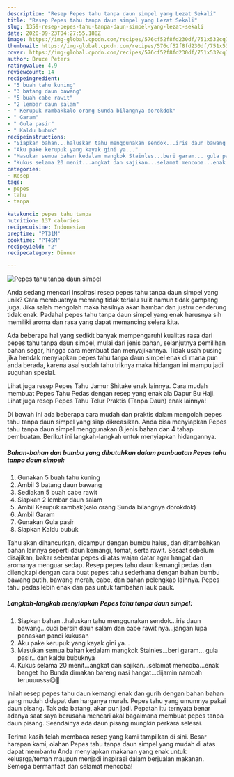 ```yaml
---
description: "Resep Pepes tahu tanpa daun simpel yang Lezat Sekali"
title: "Resep Pepes tahu tanpa daun simpel yang Lezat Sekali"
slug: 1359-resep-pepes-tahu-tanpa-daun-simpel-yang-lezat-sekali
date: 2020-09-23T04:27:55.188Z
image: https://img-global.cpcdn.com/recipes/576cf52f8fd230df/751x532cq70/pepes-tahu-tanpa-daun-simpel-foto-resep-utama.jpg
thumbnail: https://img-global.cpcdn.com/recipes/576cf52f8fd230df/751x532cq70/pepes-tahu-tanpa-daun-simpel-foto-resep-utama.jpg
cover: https://img-global.cpcdn.com/recipes/576cf52f8fd230df/751x532cq70/pepes-tahu-tanpa-daun-simpel-foto-resep-utama.jpg
author: Bruce Peters
ratingvalue: 4.9
reviewcount: 14
recipeingredient:
- "5 buah tahu kuning"
- "3 batang daun bawang"
- "5 buah cabe rawit"
- "2 lembar daun salam"
- " Kerupuk rambakkalo orang Sunda bilangnya dorokdok"
- " Garam"
- " Gula pasir"
- " Kaldu bubuk"
recipeinstructions:
- "Siapkan bahan...haluskan tahu menggunakan sendok...iris daun bawang...cuci bersih daun salam dan cabe rawit nya...jangan lupa panaskan panci kukusan"
- "Aku pake kerupuk yang kayak gini ya..."
- "Masukan semua bahan kedalam mangkok Stainles...beri garam... gula pasir...dan kaldu bubuknya"
- "Kukus selama 20 menit...angkat dan sajikan...selamat mencoba...enak banget lho Bunda dimakan bareng nasi hangat...dijamin nambah teruuuusss😋🤗"
categories:
- Resep
tags:
- pepes
- tahu
- tanpa

katakunci: pepes tahu tanpa 
nutrition: 137 calories
recipecuisine: Indonesian
preptime: "PT31M"
cooktime: "PT45M"
recipeyield: "2"
recipecategory: Dinner

---
```



![Pepes tahu tanpa daun simpel](https://img-global.cpcdn.com/recipes/576cf52f8fd230df/751x532cq70/pepes-tahu-tanpa-daun-simpel-foto-resep-utama.jpg)

Anda sedang mencari inspirasi resep pepes tahu tanpa daun simpel yang unik? Cara membuatnya memang tidak terlalu sulit namun tidak gampang juga. Jika salah mengolah maka hasilnya akan hambar dan justru cenderung tidak enak. Padahal pepes tahu tanpa daun simpel yang enak harusnya sih memiliki aroma dan rasa yang dapat memancing selera kita.

Ada beberapa hal yang sedikit banyak mempengaruhi kualitas rasa dari pepes tahu tanpa daun simpel, mulai dari jenis bahan, selanjutnya pemilihan bahan segar, hingga cara membuat dan menyajikannya. Tidak usah pusing jika hendak menyiapkan pepes tahu tanpa daun simpel enak di mana pun anda berada, karena asal sudah tahu triknya maka hidangan ini mampu jadi suguhan spesial.

Lihat juga resep Pepes Tahu Jamur Shitake enak lainnya. Cara mudah membuat Pepes Tahu Pedas dengan resep yang enak ala Dapur Bu Haji. Lihat juga resep Pepes Tahu Telur Praktis (Tanpa Daun) enak lainnya!


Di bawah ini ada beberapa cara mudah dan praktis dalam mengolah pepes tahu tanpa daun simpel yang siap dikreasikan. Anda bisa menyiapkan Pepes tahu tanpa daun simpel menggunakan 8 jenis bahan dan 4 tahap pembuatan. Berikut ini langkah-langkah untuk menyiapkan hidangannya.

<!--inarticleads1-->

##### Bahan-bahan dan bumbu yang dibutuhkan dalam pembuatan Pepes tahu tanpa daun simpel:

1. Gunakan 5 buah tahu kuning
1. Ambil 3 batang daun bawang
1. Sediakan 5 buah cabe rawit
1. Siapkan 2 lembar daun salam
1. Ambil  Kerupuk rambak(kalo orang Sunda bilangnya dorokdok)
1. Ambil  Garam
1. Gunakan  Gula pasir
1. Siapkan  Kaldu bubuk


Tahu akan dihancurkan, dicampur dengan bumbu halus, dan ditambahkan bahan lainnya seperti daun kemangi, tomat, serta rawit. Sesaat sebelum disajikan, bakar sebentar pepes di atas wajan datar agar hangat dan aromanya menguar sedap. Resep pepes tahu daun kemangi pedas dan dilengkapi dengan cara buat pepes tahu sederhana dengan bahan bumbu bawang putih, bawang merah, cabe, dan bahan pelengkap lainnya. Pepes tahu pedas lebih enak dan pas untuk tambahan lauk pauk. 

<!--inarticleads2-->

##### Langkah-langkah menyiapkan Pepes tahu tanpa daun simpel:

1. Siapkan bahan...haluskan tahu menggunakan sendok...iris daun bawang...cuci bersih daun salam dan cabe rawit nya...jangan lupa panaskan panci kukusan
1. Aku pake kerupuk yang kayak gini ya...
1. Masukan semua bahan kedalam mangkok Stainles...beri garam... gula pasir...dan kaldu bubuknya
1. Kukus selama 20 menit...angkat dan sajikan...selamat mencoba...enak banget lho Bunda dimakan bareng nasi hangat...dijamin nambah teruuuusss😋🤗


Inilah resep pepes tahu daun kemangi enak dan gurih dengan bahan bahan yang mudah didapat dan harganya murah. Pepes tahu yang umumnya pakai daun pisang. Tak ada batang, akar pun jadi. Pepatah itu ternyata benar adanya saat saya berusaha mencari akal bagaimana membuat pepes tanpa daun pisang. Seandainya ada daun pisang mungkin perkara selesai. 

Terima kasih telah membaca resep yang kami tampilkan di sini. Besar harapan kami, olahan Pepes tahu tanpa daun simpel yang mudah di atas dapat membantu Anda menyiapkan makanan yang enak untuk keluarga/teman maupun menjadi inspirasi dalam berjualan makanan. Semoga bermanfaat dan selamat mencoba!
